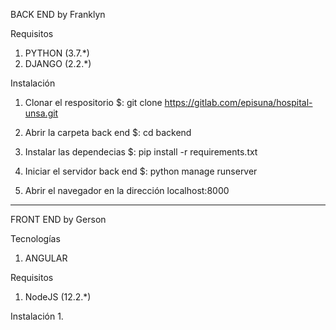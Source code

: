 BACK END by Franklyn

Requisitos
1.  PYTHON (3.7.*)
2.  DJANGO (2.2.*)

Instalación
1.  Clonar el respositorio
		$: git clone https://gitlab.com/episuna/hospital-unsa.git
		
2.  Abrir la carpeta back end 
		$: cd backend
		
3.  Instalar las dependecias
		$: pip install -r requirements.txt
		
4.  Iniciar el servidor back end 
		$: python manage runserver
		
5.  Abrir el navegador en la dirección 
		localhost:8000

*************************************

FRONT END by Gerson

Tecnologías
1.  ANGULAR

Requisitos
1.  NodeJS (12.2.*)

Instalación
1. 


